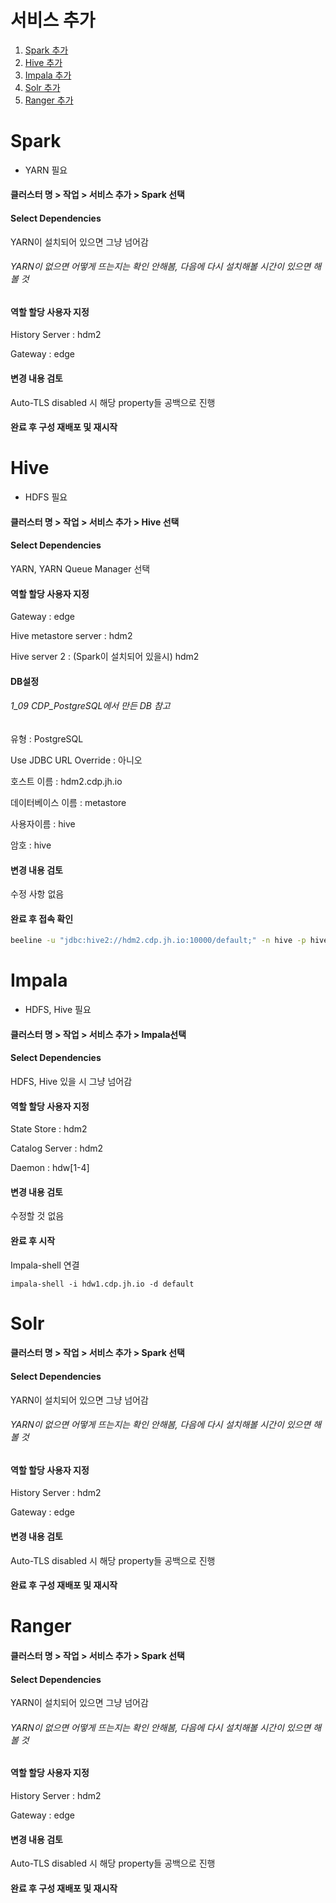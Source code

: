 # 서비스 추가

1. [Spark  추가](#Spark)
2. [Hive 추가](#Hive)
3. [Impala 추가](#Impala)
4. [Solr 추가](#Solr)
5. [Ranger 추가](#Ranger)



# Spark

- YARN 필요



#### 클러스터 명 > 작업 > 서비스 추가 > Spark 선택



#### Select Dependencies

YARN이 설치되어 있으면 그냥 넘어감

###### YARN이 없으면 어떻게 뜨는지는 확인 안해봄, 다음에 다시 설치해볼 시간이 있으면 해볼 것



#### 역할 할당 사용자 지정

History Server : hdm2

Gateway : edge



#### 변경 내용 검토

Auto-TLS disabled 시 해당 property들 공백으로 진행



#### 완료 후 구성 재배포 및 재시작



# Hive

- HDFS 필요



#### 클러스터 명 > 작업 > 서비스 추가 > Hive 선택



#### Select Dependencies

YARN, YARN Queue Manager 선택



#### 역할 할당 사용자 지정

Gateway : edge

Hive metastore server : hdm2

Hive server 2 : (Spark이 설치되어 있을시) hdm2



#### DB설정

###### 1_09 CDP_PostgreSQL에서 만든 DB 참고

유형 : PostgreSQL

Use JDBC URL Override : 아니오

호스트 이름 : hdm2.cdp.jh.io

데이터베이스 이름 : metastore

사용자이름 : hive

암호 : hive



#### 변경 내용 검토

수정 사항 없음



#### 완료 후 접속 확인

```bash
beeline -u "jdbc:hive2://hdm2.cdp.jh.io:10000/default;" -n hive -p hive
```



# Impala

- HDFS, Hive 필요



#### 클러스터 명 > 작업 > 서비스 추가 > Impala선택



#### Select Dependencies

HDFS, Hive 있을 시 그냥 넘어감



#### 역할 할당 사용자 지정

State Store : hdm2

Catalog Server : hdm2

Daemon : hdw[1-4]



#### 변경 내용 검토

수정할 것 없음



#### 완료 후  시작



Impala-shell 연결

```
impala-shell -i hdw1.cdp.jh.io -d default
```



# Solr



#### 클러스터 명 > 작업 > 서비스 추가 > Spark 선택



#### Select Dependencies

YARN이 설치되어 있으면 그냥 넘어감

###### YARN이 없으면 어떻게 뜨는지는 확인 안해봄, 다음에 다시 설치해볼 시간이 있으면 해볼 것



#### 역할 할당 사용자 지정

History Server : hdm2

Gateway : edge



#### 변경 내용 검토

Auto-TLS disabled 시 해당 property들 공백으로 진행



#### 완료 후 구성 재배포 및 재시작



# Ranger



#### 클러스터 명 > 작업 > 서비스 추가 > Spark 선택



#### Select Dependencies

YARN이 설치되어 있으면 그냥 넘어감

###### YARN이 없으면 어떻게 뜨는지는 확인 안해봄, 다음에 다시 설치해볼 시간이 있으면 해볼 것



#### 역할 할당 사용자 지정

History Server : hdm2

Gateway : edge



#### 변경 내용 검토

Auto-TLS disabled 시 해당 property들 공백으로 진행



#### 완료 후 구성 재배포 및 재시작

